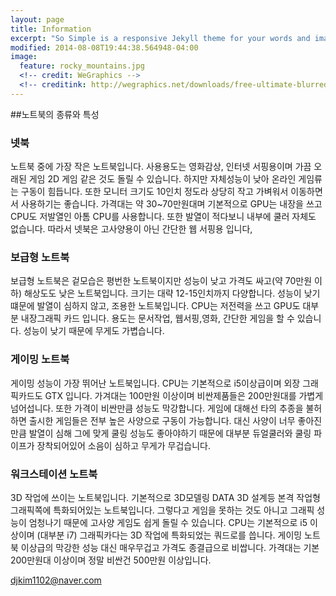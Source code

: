 ```yaml
---
layout: page
title: Information
excerpt: "So Simple is a responsive Jekyll theme for your words and images."
modified: 2014-08-08T19:44:38.564948-04:00
image:
  feature: rocky_mountains.jpg
  <!-- credit: WeGraphics -->
  <!-- creditink: http://wegraphics.net/downloads/free-ultimate-blurred-background-pack/ -->
---
```


##노트북의 종류와 특성


### 넷북

노트북 중에 가장 작은 노트북입니다. 사용용도는 영화감상, 인터넷 서핑용이며 가끔 오래된 게임 2D 게임 같은 것도 돌릴 수 있습니다. 하지만 자체성능이 낮아 온라인 게임류는 구동이 힘듭니다. 또한 모니터 크기도 10인치 정도라 상당히 작고 가벼워서 이동하면서 사용하기는 좋습니다. 가격대는 약 30~70만원대며 기본적으로 GPU는 내장을 쓰고  CPU도 저발열인 아톰 CPU를 사용합니다. 또한 발열이 적다보니 내부에 쿨러 자체도 없습니다. 따라서 넷북은 고사양용이 아닌 간단한 웹 서핑용 입니다,



### 보급형 노트북

보급형 노트북은 겉모습은 평번한 노트북이지만 성능이 낮고 가격도 싸고(약 70만원 이하) 해상도도 낮은 노트북입니다. 크기는 대략 12-15인치까지 다양합니다. 성능이 낮기 떄문에 발열이 심하지 않고, 조용한 노트북입니다. CPU는 저전력을 쓰고 GPU도 대부분 내장그래픽 카드 입니다. 용도는 문서작업, 웹서핑,영화, 간단한 게임을 할 수 있습니다. 성능이 낮기 때문에 무게도 가볍습니다.



### 게이밍 노트북

게이밍 성능이 가장 뛰어난 노트북입니다. CPU는 기본적으로 i5이상급이며 외장 그래픽카드도 GTX 입니다. 가겨대는 100만원 이상이며 비싼제품들은 200만원대를 가볍게 넘어섭니다. 또한 가격이 비싼만큼 성능도 막강합니다. 게임에 대해선 타의 추종을 불허하면 출시한 게임들은 전부 높은 사양으로 구동이 가능합니다. 대신 사양이 너무 좋아진 만큼 발열이 심해 그에 맞게 쿨링 성능도 좋아야하기 때문에 대부분 듀얼쿨러와 쿨링 파이프가 장착되어있어 소음이 심하고 무게가 무겁습니다.


### 워크스테이션 노트북

3D 작업에 쓰이는 노트북입니다. 기본적으로 3D모델링 DATA 3D 설계등 본격 작업형 그래픽쪽에 특화되어있는 노트북입니다. 그렇다고 게임을 못하는 것도 아니고 그래픽 성능이 엄청나기 때문에 고사양 게임도 쉽게 돌릴 수 있습니다. CPU는 기본적으로 i5 이상이며 (대부분 i7) 그래픽카다는 3D 작업에 특화되었는 쿼드로를 씁니다. 게이밍 노트북 이상급의 막강한 성능 대신 매우무겁고 가격도 종결급으로 비쌉니다. 가격대는 기본 200만원대 이상이며 정말 비싼건 500만원 이상입니다.

<i class="fa fa-envelope-o fa-fw"></i>djkim1102@naver.com

